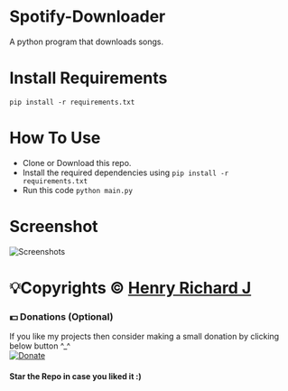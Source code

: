# Spotify-Downloader
A python program that downloads songs.

# Install Requirements
<code>pip install -r requirements.txt</code>

# How To Use
* Clone or Download this repo.
* Install the required dependencies using <code>pip install -r requirements.txt</code>
* Run this code <code>python main.py</code>

# Screenshot
![Screenshots](https://user-images.githubusercontent.com/68910039/210998286-de82d409-e477-4945-94c5-c6a32220e308.jpg)

# 💡Copyrights © [Henry Richard J](https://github.com/henry-richard7)

### 💵 Donations (Optional)
If you like my projects then consider making a small donation by clicking below button ^_^
<br/>
[![Donate](https://img.shields.io/badge/Donate-PayPal-blue.svg)](https://www.paypal.com/paypalme/henryrics)

#### Star the Repo in case you liked it :)
